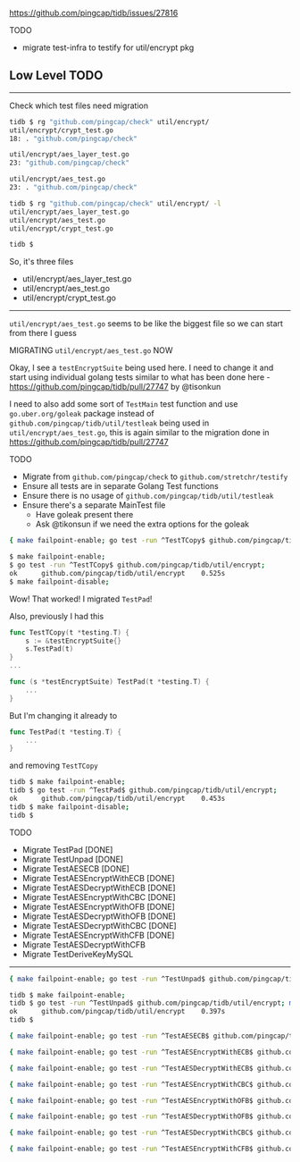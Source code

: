 https://github.com/pingcap/tidb/issues/27816

TODO
- migrate test-infra to testify for util/encrypt pkg


Low Level TODO
- 

---

Check which test files need migration

```bash
tidb $ rg "github.com/pingcap/check" util/encrypt/
util/encrypt/crypt_test.go
18:	. "github.com/pingcap/check"

util/encrypt/aes_layer_test.go
23:	"github.com/pingcap/check"

util/encrypt/aes_test.go
23:	. "github.com/pingcap/check"

tidb $ rg "github.com/pingcap/check" util/encrypt/ -l
util/encrypt/aes_layer_test.go
util/encrypt/aes_test.go
util/encrypt/crypt_test.go

tidb $
```

So, it's three files

- util/encrypt/aes_layer_test.go
- util/encrypt/aes_test.go
- util/encrypt/crypt_test.go

---

`util/encrypt/aes_test.go` seems to be like the biggest file so we can start from there I guess

MIGRATING `util/encrypt/aes_test.go` NOW

Okay, I see a `testEncryptSuite` being used here. I need to change it and start using individual golang tests similar to what has been done here - https://github.com/pingcap/tidb/pull/27747 by @tisonkun

I need to also add some sort of `TestMain` test function and use `go.uber.org/goleak` package instead of `github.com/pingcap/tidb/util/testleak` being used in `util/encrypt/aes_test.go`, this is again similar to the migration done in https://github.com/pingcap/tidb/pull/27747

TODO
- Migrate from `github.com/pingcap/check` to `github.com/stretchr/testify`
- Ensure all tests are in separate Golang Test functions
- Ensure there is no usage of `github.com/pingcap/tidb/util/testleak`
- Ensure there's a separate MainTest file
    - Have goleak present there
    - Ask @tikonsun if we need the extra options for the goleak



```bash
{ make failpoint-enable; go test -run ^TestTCopy$ github.com/pingcap/tidb/util/encrypt; make failpoint-disable; }
```

```bash
$ make failpoint-enable;
$ go test -run ^TestTCopy$ github.com/pingcap/tidb/util/encrypt;
ok  	github.com/pingcap/tidb/util/encrypt	0.525s
$ make failpoint-disable;
```

Wow! That worked! I migrated `TestPad`!

Also, previously I had this

```go
func TestTCopy(t *testing.T) {
	s := &testEncryptSuite{}
	s.TestPad(t)
}
...

func (s *testEncryptSuite) TestPad(t *testing.T) {
	...
}
```

But I'm changing it already to

```go
func TestPad(t *testing.T) {
	...
}
```

and removing `TestTCopy`

```bash
tidb $ make failpoint-enable;
tidb $ go test -run ^TestPad$ github.com/pingcap/tidb/util/encrypt;
ok  	github.com/pingcap/tidb/util/encrypt	0.453s
tidb $ make failpoint-disable;
tidb $ 
```

TODO
- Migrate TestPad [DONE]
- Migrate TestUnpad [DONE]
- Migrate TestAESECB [DONE]
- Migrate TestAESEncryptWithECB [DONE]
- Migrate TestAESDecryptWithECB [DONE]
- Migrate TestAESEncryptWithCBC [DONE]
- Migrate TestAESEncryptWithOFB [DONE]
- Migrate TestAESDecryptWithOFB [DONE]
- Migrate TestAESDecryptWithCBC [DONE]
- Migrate TestAESEncryptWithCFB [DONE]
- Migrate TestAESDecryptWithCFB
- Migrate TestDeriveKeyMySQL

---


```bash
{ make failpoint-enable; go test -run ^TestUnpad$ github.com/pingcap/tidb/util/encrypt; make failpoint-disable; }
```

```bash
tidb $ make failpoint-enable;
tidb $ go test -run ^TestUnpad$ github.com/pingcap/tidb/util/encrypt; make failpoint-disable;
ok  	github.com/pingcap/tidb/util/encrypt	0.397s
tidb $ 
```

```bash
{ make failpoint-enable; go test -run ^TestAESECB$ github.com/pingcap/tidb/util/encrypt; make failpoint-disable; }
```

```bash
{ make failpoint-enable; go test -run ^TestAESEncryptWithECB$ github.com/pingcap/tidb/util/encrypt; make failpoint-disable; }
```

```bash
{ make failpoint-enable; go test -run ^TestAESDecryptWithECB$ github.com/pingcap/tidb/util/encrypt; make failpoint-disable; }
```

```bash
{ make failpoint-enable; go test -run ^TestAESEncryptWithCBC$ github.com/pingcap/tidb/util/encrypt; make failpoint-disable; }
```

```bash
{ make failpoint-enable; go test -run ^TestAESEncryptWithOFB$ github.com/pingcap/tidb/util/encrypt; make failpoint-disable; }
```

```bash
{ make failpoint-enable; go test -run ^TestAESDecryptWithOFB$ github.com/pingcap/tidb/util/encrypt; make failpoint-disable; }
```

```bash
{ make failpoint-enable; go test -run ^TestAESDecryptWithCBC$ github.com/pingcap/tidb/util/encrypt; make failpoint-disable; }
```

```bash
{ make failpoint-enable; go test -run ^TestAESEncryptWithCFB$ github.com/pingcap/tidb/util/encrypt; make failpoint-disable; }
```
